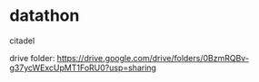 # datathon
citadel

drive folder: https://drive.google.com/drive/folders/0BzmRQBv-g37ycWExcUpMT1FoRU0?usp=sharing
